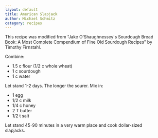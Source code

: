 ```yaml
---
layout: default
title: American Slapjack
author: Michael Schmitz
category: recipes
---
```


This recipe was modified from "Jake O'Shaughnessey's Sourdough Bread Book: A Most Complete Compendium of Fine Old Sourdough Recipes" by Timothy Firnstahl.

Combine:

* 1.5 c flour (1/2 c whole wheat)
* 1 c sourdough
* 1 c water

Let stand 1-2 days. The longer the sourer. Mix in:

* 1 egg
* 1/2 c milk
* 1/4 c honey
* 2 T butter
* 1/2 t salt

Let stand 45-90 minutes in a very warm place and cook dollar-sized slapjacks.
